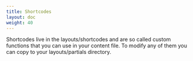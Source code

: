 ```yaml
---
title: Shortcodes
layout: doc
weight: 40
---
```

Shortcodes live in the layouts/shortcodes and are so called custom functions that you can use in your content file. To modify any of them you can copy to your layouts/partials directory.